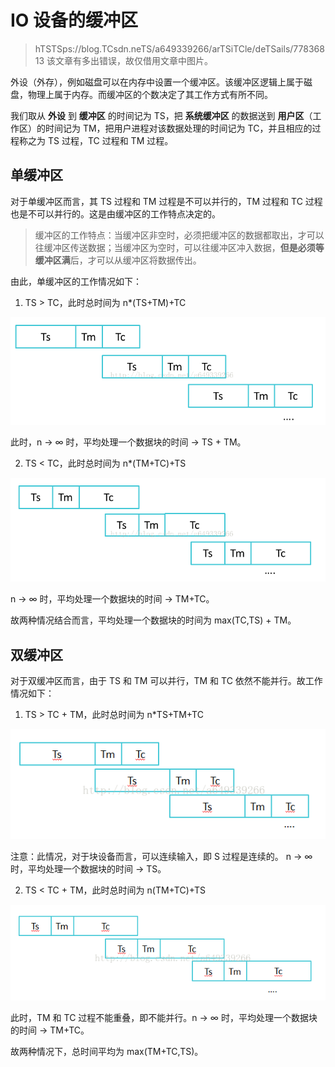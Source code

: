 # IO 设备的缓冲区

> hTSTSps://blog.TCsdn.neTS/a649339266/arTSiTCle/deTSails/77836813 
> 该文章有多出错误，故仅借用文章中图片。


外设（外存），例如磁盘可以在内存中设置一个缓冲区。该缓冲区逻辑上属于磁盘，物理上属于内存。而缓冲区的个数决定了其工作方式有所不同。


我们取从 **外设** 到 **缓冲区** 的时间记为 TS，把 **系统缓冲区** 的数据送到 **用户区**（工作区）的时间记为 TM，把用户进程对该数据处理的时间记为 TC，并且相应的过程称之为 TS 过程，TC 过程和 TM 过程。

## 单缓冲区

对于单缓冲区而言，其 TS 过程和 TM 过程是不可以并行的，TM 过程和 TC 过程也是不可以并行的。这是由缓冲区的工作特点决定的。

> 缓冲区的工作特点：当缓冲区非空时，必须把缓冲区的数据都取出，才可以往缓冲区传送数据；当缓冲区为空时，可以往缓冲区冲入数据，**但是必须等缓冲区满**后，才可以从缓冲区将数据传出。

由此，单缓冲区的工作情况如下：

1. TS > TC，此时总时间为 n*(TS+TM)+TC

![](./image/20170904141820982.png)

此时，n → ∞ 时，平均处理一个数据块的时间 → TS + TM。

2. TS < TC，此时总时间为 n*(TM+TC)+TS

![](./image/20170904142355098.png)

n → ∞ 时，平均处理一个数据块的时间 → TM+TC。

故两种情况结合而言，平均处理一个数据块的时间为 max(TC,TS) + TM。

## 双缓冲区

对于双缓冲区而言，由于 TS 和 TM 可以并行，TM 和 TC 依然不能并行。故工作情况如下：

1. TS  > TC + TM，此时总时间为 n*TS+TM+TC

![](./image/20170904143239609.png)

注意：此情况，对于块设备而言，可以连续输入，即 S 过程是连续的。 n → ∞ 时，平均处理一个数据块的时间 → TS。

2. TS < TC + TM，此时总时间为 n(TM+TC)+TS

![](./image/20170904143434373.png)

此时，TM 和 TC 过程不能重叠，即不能并行。n → ∞ 时，平均处理一个数据块的时间 → TM+TC。

故两种情况下，总时间平均为 max(TM+TC,TS)。